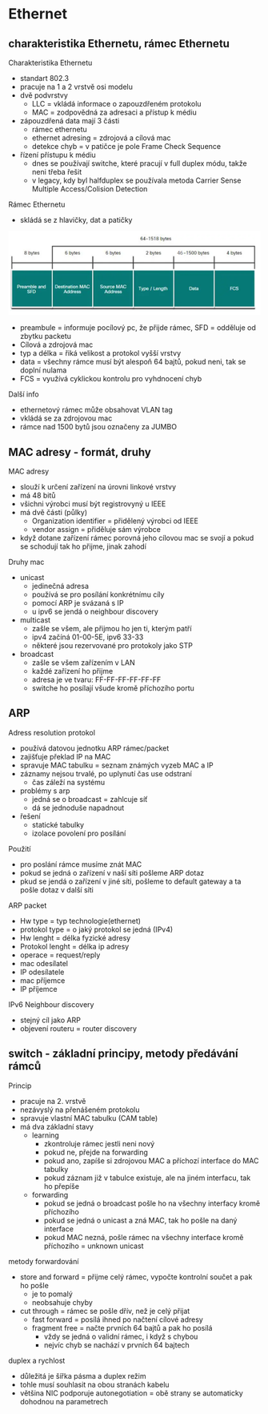 # Ethernet

## charakteristika Ethernetu, rámec Ethernetu

Charakteristika Ethernetu
- standart 802.3
- pracuje na 1 a 2 vrstvě osi modelu
- dvě podvrstvy
  - LLC = vkládá informace o zapouzdřeném protokolu
  - MAC = zodpovědná za adresaci a přístup k médiu
- zápouzdřená data mají 3 části
  - rámec ethernetu
  - ethernet adresing = zdrojová a cílová mac
  - detekce chyb = v patičce je pole Frame Check Sequence
- řízení přístupu k médiu
  - dnes se používají switche, které pracují v full duplex módu, takže neni třeba řešit
  - v legacy, kdy byl halfduplex se používala metoda Carrier Sense Multiple Access/Colision Detection

Rámec Ethernetu
- skládá se z hlavičky, dat a patičky

![alt text](/obrazky/ramec.png)
 
- preambule = informuje pocílový pc, že přijde rámec, SFD = odděluje od zbytku packetu
- Cílová a zdrojová mac
- typ a délka = řiká velikost a protokol vyšší vrstvy
- data = všechny rámce musí být alespoň 64 bajtů, pokud neni, tak se doplní nulama
- FCS = využívá cyklickou kontrolu pro vyhdnocení chyb

Další info
- ethernetový rámec může obsahovat VLAN tag
- vkládá se za zdrojovou mac
- rámce nad 1500 bytů jsou označeny za JUMBO

## MAC adresy - formát, druhy

MAC adresy
- slouží k určení zařízení na úrovni linkové vrstvy
- má 48 bitů
- všichni výrobci musí být registrovyný u IEEE
- má dvě části (půlky)
  - Organization identifier = přidělený výrobci od IEEE
  - vendor assign = přiděluje sám výrobce
- když dotane zařízení rámec porovná jeho cílovou mac se svojí a pokud se schodují tak ho přijme, jinak zahodí

Druhy mac
- unicast
  - jedinečná adresa
  - používá se pro posílání konkrétnímu cíly
  - pomocí ARP je svázaná s IP
  - u ipv6 se jendá o neighbour discovery
- multicast
  - zašle se všem, ale přijmou ho jen ti, kterým patří
  - ipv4 začíná 01-00-5E, ipv6 33-33
  - některé jsou rezervované pro protokoly jako STP
- broadcast
  - zašle se všem zařízením v LAN
  - každé zařízení ho přijme
  - adresa je ve tvaru: FF-FF-FF-FF-FF-FF
  - switche ho posílají všude kromě příchozího portu

## ARP

Adress resolution protokol
- používá datovou jednotku ARP rámec/packet
- zajišťuje překlad IP na MAC
- spravuje MAC tabulku = seznam známých vyzeb MAC a IP
- záznamy nejsou trvalé, po uplynutí čas use odstraní
  - čas záleží na systému
- problémy s arp
   - jedná se o broadcast = zahlcuje síť
   - dá se jednoduše napadnout
- řešení
  - statické tabulky
  - izolace povolení pro posílání

Použití
- pro poslání rámce musíme znát MAC
- pokud se jedná o zařízení v naší síti pošleme ARP dotaz
- pkud se jendá o zařízení v jiné síti, pošleme to default gateway a ta pošle dotaz v další síti

ARP packet
- Hw type = typ technologie(ethernet)
- protokol type = o jaký protokol se jedná (IPv4)
- Hw lenght = délka fyzické adresy
- Protokol lenght = délka ip adresy
- operace = request/reply
- mac odesílatel
- IP odesílatele
- mac příjemce
- IP příjemce

IPv6 Neighbour discovery
- stejný cíl jako ARP
- objevení routeru = router discovery

## switch - základní principy, metody předávání rámců

Princip
- pracuje na 2. vrstvě
- nezávyslý na přenášeném protokolu
- spravuje vlastní MAC tabulku (CAM table)
- má dva základní stavy
  - learning
    - zkontroluje rámec jestli neni nový
    - pokud ne, přejde na forwarding
    - pokud ano, zapíše si zdrojovou MAC a příchozí interface do MAC tabulky
    - pokud záznam již v tabulce existuje, ale na jiném interfacu, tak ho přepíše
  - forwarding
    - pokud se jedná o broadcast pošle ho na všechny interfacy kromě příchozího
    - pokud se jedná o unicast a zná MAC, tak ho pošle na daný interface
    - pokud MAC nezná, pošle rámec na všechny interface kromě příchozího = unknown unicast

metody forwardování
- store and forward = přijme celý rámec, vypočte kontrolní součet a pak ho pošle
    - je to pomalý
    - neobsahuje chyby
- cut through = rámec se pošle dřív, než je celý přijat
  - fast forward = posílá ihned po načtení cílové adresy
  - fragment free = načte prvních 64 bajtů a pak ho posílá
    - vždy se jedná o validní rámec, i když s chybou
    - nejvíc chyb se nachází v prvních 64 bajtech

duplex a rychlost
- důležitá je šířka pásma a duplex režim
- tohle musí souhlasit na obou stranách kabelu
- většina NIC podporuje autonegotiation = obě strany se automaticky dohodnou na parametrech



